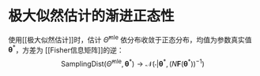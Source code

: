 # 极大似然估计的渐进正态性

使用[[极大似然估计]]时，估计 $\hat{\Theta}^\text{mle}$ 依分布收敛于正态分布，均值为参数真实值 $\boldsymbol{\theta}^*$，方差为 [[Fisher信息矩阵]]的逆：
$$\text{SamplingDist}(\hat{\Theta}^\text{mle},\boldsymbol{\theta}^*)\to\mathcal{N}(\cdot|\boldsymbol{\theta}^*,(N\mathbf{F}(\boldsymbol{\theta}^*))^{-1})$$


